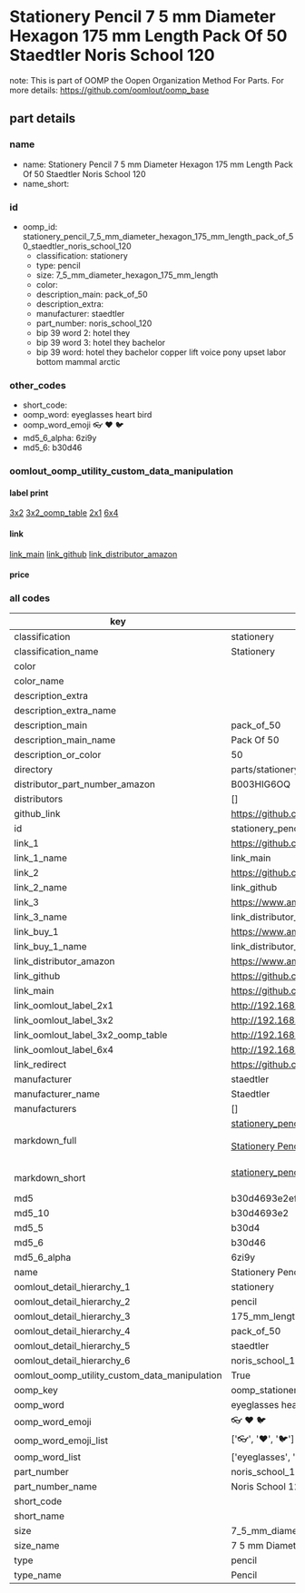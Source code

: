 # Stationery Pencil 7 5 mm Diameter Hexagon 175 mm Length Pack Of 50 Staedtler Noris School 120  

note: This is part of OOMP the Oopen Organization Method For Parts. For more details: https://github.com/oomlout/oomp_base

##  part details
  







### name
* name: Stationery Pencil 7 5 mm Diameter Hexagon 175 mm Length Pack Of 50 Staedtler Noris School 120
* name_short: 
### id
* oomp_id: stationery_pencil_7_5_mm_diameter_hexagon_175_mm_length_pack_of_50_staedtler_noris_school_120
  * classification: stationery
  * type: pencil
  * size: 7_5_mm_diameter_hexagon_175_mm_length
  * color: 
  * description_main: pack_of_50
  * description_extra: 
  * manufacturer: staedtler
  * part_number: noris_school_120
  * bip 39 word 2: hotel they
  * bip 39 word 3: hotel they bachelor
  * bip 39 word: hotel they bachelor copper lift voice pony upset labor bottom mammal arctic

### other_codes
* short_code: 
* oomp_word: eyeglasses heart bird
* oomp_word_emoji :eyeglasses: :heart: :bird:
* md5_6_alpha: 6zi9y
* md5_6: b30d46






### oomlout_oomp_utility_custom_data_manipulation
#### label print
[3x2](http://192.168.1.245:1112/?label=oomp%206zi9y)
[3x2_oomp_table](http://192.168.1.108:1112/?label=oomp%206zi9y)
[2x1](http://192.168.1.242:1112/?label=oomp%206zi9y)
[6x4](http://192.168.1.55:1112/?label=oomp%206zi9y)    

#### link

[link_main](https://github.com/oomlout/oomlout_oomp_version_1_messy/tree/main/parts/stationery_pencil_7_5_mm_diameter_hexagon_175_mm_length_pack_of_50_staedtler_noris_school_120) [link_github](https://github.com/oomlout/oomlout_oomp_version_1_messy/tree/main/parts/stationery_pencil_7_5_mm_diameter_hexagon_175_mm_length_pack_of_50_staedtler_noris_school_120) [link_distributor_amazon](https://www.amazon.co.uk/dp/B003HIG6OQ)                            

#### price







### all codes 
| key | value |  
| --- | --- |  
| classification | stationery |  
| classification_name | Stationery |  
| color |  |  
| color_name |  |  
| description_extra |  |  
| description_extra_name |  |  
| description_main | pack_of_50 |  
| description_main_name | Pack Of 50 |  
| description_or_color | 50 |  
| directory | parts/stationery_pencil_7_5_mm_diameter_hexagon_175_mm_length_pack_of_50_staedtler_noris_school_120 |  
| distributor_part_number_amazon | B003HIG6OQ |  
| distributors | [] |  
| github_link | https://github.com/oomlout/oomlout_oomp_part_src/tree/main/parts/stationery_pencil_7_5_mm_diameter_hexagon_175_mm_length_pack_of_50_staedtler_noris_school_120 |  
| id | stationery_pencil_7_5_mm_diameter_hexagon_175_mm_length_pack_of_50_staedtler_noris_school_120 |  
| link_1 | https://github.com/oomlout/oomlout_oomp_version_1_messy/tree/main/parts/stationery_pencil_7_5_mm_diameter_hexagon_175_mm_length_pack_of_50_staedtler_noris_school_120 |  
| link_1_name | link_main |  
| link_2 | https://github.com/oomlout/oomlout_oomp_version_1_messy/tree/main/parts/stationery_pencil_7_5_mm_diameter_hexagon_175_mm_length_pack_of_50_staedtler_noris_school_120 |  
| link_2_name | link_github |  
| link_3 | https://www.amazon.co.uk/dp/B003HIG6OQ |  
| link_3_name | link_distributor_amazon |  
| link_buy_1 | https://www.amazon.co.uk/dp/B003HIG6OQ |  
| link_buy_1_name | link_distributor_amazon |  
| link_distributor_amazon | https://www.amazon.co.uk/dp/B003HIG6OQ |  
| link_github | https://github.com/oomlout/oomlout_oomp_version_1_messy/tree/main/parts/stationery_pencil_7_5_mm_diameter_hexagon_175_mm_length_pack_of_50_staedtler_noris_school_120 |  
| link_main | https://github.com/oomlout/oomlout_oomp_version_1_messy/tree/main/parts/stationery_pencil_7_5_mm_diameter_hexagon_175_mm_length_pack_of_50_staedtler_noris_school_120 |  
| link_oomlout_label_2x1 | http://192.168.1.242:1112/?label=oomp%206zi9y |  
| link_oomlout_label_3x2 | http://192.168.1.245:1112/?label=oomp%206zi9y |  
| link_oomlout_label_3x2_oomp_table | http://192.168.1.108:1112/?label=oomp%206zi9y |  
| link_oomlout_label_6x4 | http://192.168.1.55:1112/?label=oomp%206zi9y |  
| link_redirect | https://github.com/oomlout/oomlout_oomp_version_1_messy/tree/main/parts/stationery_pencil_7_5_mm_diameter_hexagon_175_mm_length_pack_of_50_staedtler_noris_school_120 |  
| manufacturer | staedtler |  
| manufacturer_name | Staedtler |  
| manufacturers | [] |  
| markdown_full | [stationery_pencil_7_5_mm_diameter_hexagon_175_mm_length_pack_of_50_staedtler_noris_school_120](none)<br>[](none)<br>[Stationery Pencil 7 5 Mm Diameter Hexagon 175 Mm Length Pack Of 50 Staedtler Noris School 120](none)<br><br> |  
| markdown_short | [stationery_pencil_7_5_mm_diameter_hexagon_175_mm_length_pack_of_50_staedtler_noris_school_120](none)<br><br> |  
| md5 | b30d4693e2ef34ffd5c0b2fe22782371 |  
| md5_10 | b30d4693e2 |  
| md5_5 | b30d4 |  
| md5_6 | b30d46 |  
| md5_6_alpha | 6zi9y |  
| name | Stationery Pencil 7 5 mm Diameter Hexagon 175 mm Length Pack Of 50 Staedtler Noris School 120 |  
| oomlout_detail_hierarchy_1 | stationery |  
| oomlout_detail_hierarchy_2 | pencil |  
| oomlout_detail_hierarchy_3 | 175_mm_length |  
| oomlout_detail_hierarchy_4 | pack_of_50 |  
| oomlout_detail_hierarchy_5 | staedtler |  
| oomlout_detail_hierarchy_6 | noris_school_120 |  
| oomlout_oomp_utility_custom_data_manipulation | True |  
| oomp_key | oomp_stationery_pencil_7_5_mm_diameter_hexagon_175_mm_length_pack_of_50_staedtler_noris_school_120 |  
| oomp_word | eyeglasses heart bird |  
| oomp_word_emoji | :eyeglasses: :heart: :bird: |  
| oomp_word_emoji_list | [':eyeglasses:', ':heart:', ':bird:'] |  
| oomp_word_list | ['eyeglasses', 'heart', 'bird'] |  
| part_number | noris_school_120 |  
| part_number_name | Noris School 120 |  
| short_code |  |  
| short_name |  |  
| size | 7_5_mm_diameter_hexagon_175_mm_length |  
| size_name | 7 5 mm Diameter Hexagon 175 mm Length |  
| type | pencil |  
| type_name | Pencil |  
